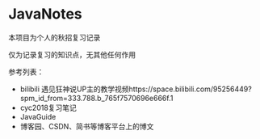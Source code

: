 # JavaNotes
本项目为个人的秋招复习记录

仅为记录复习的知识点，无其他任何作用

参考列表：

- bilibili 遇见狂神说UP主的教学视频https://space.bilibili.com/95256449?spm_id_from=333.788.b_765f7570696e666f.1
- cyc2018复习笔记
- JavaGuide
- 博客园、CSDN、简书等博客平台上的博文